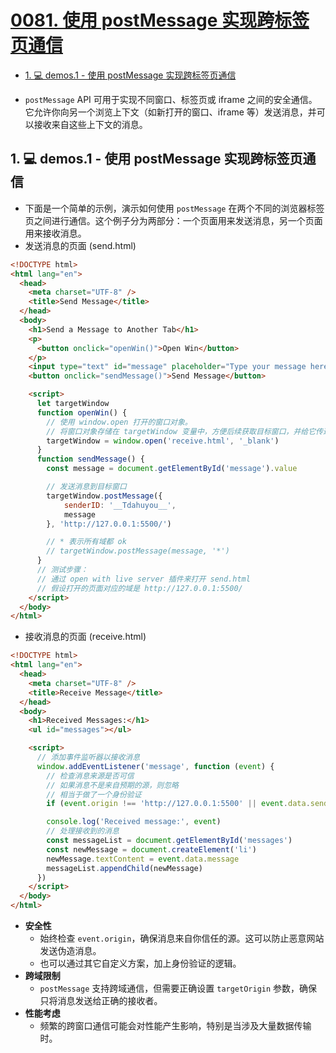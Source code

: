 # [0081. 使用 postMessage 实现跨标签页通信](https://github.com/Tdahuyou/TNotes.html-css-js/tree/main/notes/0081.%20%E4%BD%BF%E7%94%A8%20postMessage%20%E5%AE%9E%E7%8E%B0%E8%B7%A8%E6%A0%87%E7%AD%BE%E9%A1%B5%E9%80%9A%E4%BF%A1)

<!-- region:toc -->

- [1. 💻 demos.1 - 使用 postMessage 实现跨标签页通信](#1--demos1---使用-postmessage-实现跨标签页通信)

<!-- endregion:toc -->
- `postMessage` API 可用于实现不同窗口、标签页或 iframe 之间的安全通信。它允许你向另一个浏览上下文（如新打开的窗口、iframe 等）发送消息，并可以接收来自这些上下文的消息。

## 1. 💻 demos.1 - 使用 postMessage 实现跨标签页通信

- 下面是一个简单的示例，演示如何使用 `postMessage` 在两个不同的浏览器标签页之间进行通信。这个例子分为两部分：一个页面用来发送消息，另一个页面用来接收消息。
- 发送消息的页面 (send.html)

```html
<!DOCTYPE html>
<html lang="en">
  <head>
    <meta charset="UTF-8" />
    <title>Send Message</title>
  </head>
  <body>
    <h1>Send a Message to Another Tab</h1>
    <p>
      <button onclick="openWin()">Open Win</button>
    </p>
    <input type="text" id="message" placeholder="Type your message here..." />
    <button onclick="sendMessage()">Send Message</button>

    <script>
      let targetWindow
      function openWin() {
        // 使用 window.open 打开的窗口对象。
        // 将窗口对象存储在 targetWindow 变量中，方便后续获取目标窗口，并给它传递消息。
        targetWindow = window.open('receive.html', '_blank')
      }
      function sendMessage() {
        const message = document.getElementById('message').value

        // 发送消息到目标窗口
        targetWindow.postMessage({
            senderID: '__Tdahuyou__',
            message
        }, 'http://127.0.0.1:5500/')

        // * 表示所有域都 ok
        // targetWindow.postMessage(message, '*')
      }
      // 测试步骤：
      // 通过 open with live server 插件来打开 send.html
      // 假设打开的页面对应的域是 http://127.0.0.1:5500/
    </script>
  </body>
</html>
```

- 接收消息的页面 (receive.html)

```html
<!DOCTYPE html>
<html lang="en">
  <head>
    <meta charset="UTF-8" />
    <title>Receive Message</title>
  </head>
  <body>
    <h1>Received Messages:</h1>
    <ul id="messages"></ul>

    <script>
      // 添加事件监听器以接收消息
      window.addEventListener('message', function (event) {
        // 检查消息来源是否可信
        // 如果消息不是来自预期的源，则忽略
        // 相当于做了一个身份验证
        if (event.origin !== 'http://127.0.0.1:5500' || event.data.senderID !== '__Tdahuyou__') return

        console.log('Received message:', event)
        // 处理接收到的消息
        const messageList = document.getElementById('messages')
        const newMessage = document.createElement('li')
        newMessage.textContent = event.data.message
        messageList.appendChild(newMessage)
      })
    </script>
  </body>
</html>
```

- **安全性**
  - 始终检查 `event.origin`，确保消息来自你信任的源。这可以防止恶意网站发送伪造消息。
  - 也可以通过其它自定义方案，加上身份验证的逻辑。
- **跨域限制**
  - `postMessage` 支持跨域通信，但需要正确设置 `targetOrigin` 参数，确保只将消息发送给正确的接收者。
- **性能考虑**
  - 频繁的跨窗口通信可能会对性能产生影响，特别是当涉及大量数据传输时。
